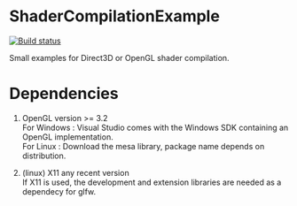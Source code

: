 # ShaderCompilationExample
[![Build status](https://ci.appveyor.com/api/projects/status/ejs0k9k82ojla2rw?svg=true)](https://ci.appveyor.com/project/d93-rgb/shadercompilationexample)

Small examples for Direct3D or OpenGL shader compilation.

# Dependencies
1. OpenGL version >= 3.2<br/>
For Windows	: Visual Studio comes with the Windows SDK containing an OpenGL implementation.<br/>
For Linux	: Download the mesa library, package name depends on distribution.<br/>

2. (linux) X11 any recent version<br/>
If X11 is used, the development and extension libraries are needed as a dependecy for glfw.<br/>
